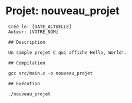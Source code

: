 # Projet: nouveau_projet
     
     Créé le: [DATE_ACTUELLE]
     Auteur: [VOTRE_NOM]
     
     ## Description
     
     Un simple projet C qui affiche Hello, World!.
     
     ## Compilation
     
     gcc src/main.c -o nouveau_projet
     
     ## Exécution
     
     ./nouveau_projet
     
